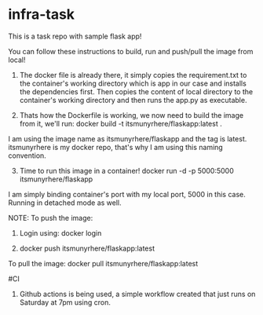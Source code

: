# infra-task
This is a task repo with sample flask app!

You can follow these instructions to build, run and push/pull the image from local!

1. The docker file is already there, it simply copies the requirement.txt to the container's working directory which is app in our case and installs the dependencies first. Then copies the content of local directory to the container's working directory and then runs the app.py as executable.

2. Thats how the Dockerfile is working, we now need to build the image from it, we'll run:
docker build -t itsmunyrhere/flaskapp:latest .

I am using the image name as itsmunyrhere/flaskapp and the tag is latest. itsmunyrhere is my docker repo, that's why I am using this naming convention.

3. Time to run this image in a container! 
docker run -d -p 5000:5000 itsmunyrhere/flaskapp

I am simply binding container's port with my local port, 5000 in this case. Running in detached mode as well. 



NOTE: 
To push the image:
1. Login using: 
docker login

2. docker push itsmunyrhere/flaskapp:latest


To pull the image: 
docker pull itsmunyrhere/flaskapp:latest


#CI
1. Github actions is being used, a simple workflow created that just runs on Saturday at 7pm using cron. 
